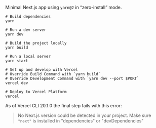 Minimal Next.js app using `yarn@2` in “zero-install” mode.

```
# Build dependencies
yarn

# Run a dev server
yarn dev

# Build the project locally
yarn build

# Run a local server
yarn start

# Set up and develop with Vercel
# Override Build Command with `yarn build`
# Override Development Command with `yarn dev --port $PORT`
vercel dev

# Deploy to Vercel Platform
vercel
```

As of Vercel CLI 20.1.0 the final step fails with this error:

> No Next.js version could be detected in your project. Make sure `"next"` is installed in "dependencies" or "devDependencies"
